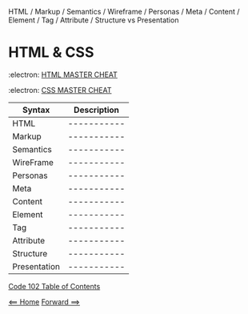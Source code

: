 HTML / Markup / Semantics / Wireframe / Personas / Meta / Content / Element / Tag / Attribute / Structure vs Presentation 

# HTML & CSS

:electron: [HTML MASTER CHEAT](https://overapi.com/html)

:electron: [CSS MASTER CHEAT](https://overapi.com/css)


| Syntax      | Description |
| ----------- | ----------- |
| HTML      | ----------- |
| Markup   | -----------
| Semantics | ----------- |
| WireFrame      | -----------|
| Personas   | -----------        |
| Meta      | -----------       |
| Content   | -----------        |
| Element | ----------- |
| Tag      | -----------       |
| Attribute   | -----------        |
| Structure   | -----------        |
| Presentation | ----------- |


[Code 102 Table of Contents](CodeFellows_102.md)

[<== Home](README.md) [Forward ==>](html_markup_semantics_wireframe_personas_meta_content_element_tag_attribute_structure_vs_presentation.md)
